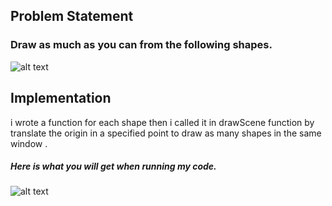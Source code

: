 ## Problem Statement
### Draw as much as you can from the following shapes.
![alt text](https://i.imgur.com/dclaWav.jpg "Assignment 1")

## Implementation 
i wrote a function for each shape then i called it in drawScene function 
by translate the origin in a specified point to draw as many shapes in the same window .

##### Here is what you will get when running my code.
![alt text](https://i.imgur.com/kMFF51V.png?2 "My Output")
